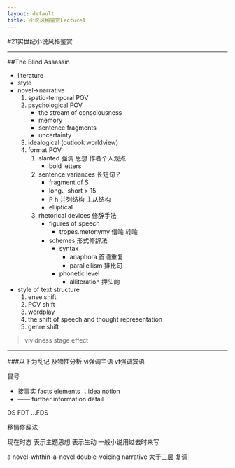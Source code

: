 ```yaml
---
layout: default
title: 小说风格鉴赏Lecture1
---
```


#21实世纪小说风格鉴赏
***
##The Blind Assassin

* literature
* style
* novel->narrative
	1. spatio-temporal POV
	2. psychological POV
		+ the stream of consciousness
		+ memory
		+ sentence fragments
		+ uncertainty
	3. idealogical (outlook worldview)
	4. format POV
  		1. slanted 强调 思想 作者个人观点
			- bold letters
  		2. sentence variances 长短句？
			- fragment of S
			- long、short > 15
			- P h 并列结构 主从结构
			- elliptical
  		3. rhetorical devices 修辞手法
			- figures of speech
				+ tropes.metonymy 借喻 转喻
			- schemes 形式修辞法
				+ syntax
					+ anaphora 首语重复
					+ parallellism 排比句
				+ phonetic level
					+ alliteration 押头韵
* style of text structure
	1. ense shift
	2. POV shift
	3. wordplay
	4. the shift of speech and thought representation
	5. genre shift
>vividness  stage effect

***
###以下为乱记
及物性分析 vi强调主语 vt强调宾语

冒号
+ 接事实 facts elements ；idea notion
+ —— further information detail

DS FDT ...FDS

移情修辞法

现在时态 表示主题思想 表示生动 一般小说用过去时来写

a novel-whthin-a-novel
double-voicing narrative 大于三层 复调
